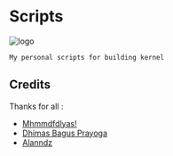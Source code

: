# Scripts

![logo](https://telegra.ph/file/6935648afa7edc00f1611.jpg)

```
My personal scripts for building kernel
```

## Credits

Thanks for all : 
* [Mhmmdfdlyas!](https://github.com/fadlyas07)
* [Dhimas Bagus Prayoga](https://github.com/Kry9toN)
* [Alanndz](https://github.com/alanndz)
